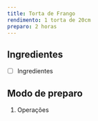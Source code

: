```yaml
---
title: Torta de Frango
rendimento: 1 torta de 20cm
preparo: 2 horas
---
```


## Ingredientes

- [ ] Ingredientes

## Modo de preparo

1. Operações
